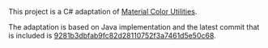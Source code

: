 This project is a C# adaptation of [Material Color Utilities](https://github.com/material-foundation/material-color-utilities).

The adaptation is based on Java implementation and the latest commit that is included is [9281b3dbfab9fc82d28110752f3a7461d5e50c68](https://github.com/material-foundation/material-color-utilities/commit/9281b3dbfab9fc82d28110752f3a7461d5e50c68).
